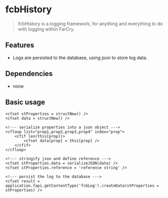 fcbHistory
=============

> fcbHistory is a logging framework, for anything and everything to do with logging within FarCry.

Features
--------

* Logs are persisted to the database, using json to store log data.

Dependencies
------------

* none

Basic usage
-----------

	<cfset stProperties = structNew() />
	<cfset data = structNew() />

	<!--- serialize properties into a json object --->
	<cfloop list="prop1,prop2,prop3,prop4" index="prop">
		<cfif len(this[prop])>
			<cfset data[prop] = this[prop] />
		</cfif>
	</cfloop>

	<!--- stringify json and define reference --->
	<cfset stProperties.data = serializeJSON(data) />
	<cfset stProperties.reference = 'reference string' />

	<!--- persist the log to the database --->
	<cfset result = application.fapi.getContentType('fcbLog').createData(stProperties = stProperties) />